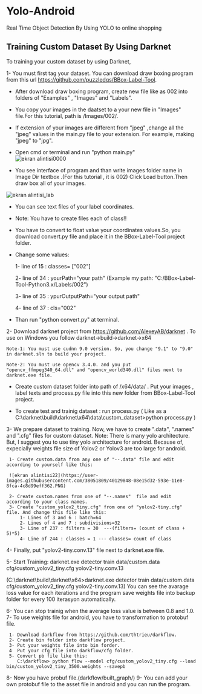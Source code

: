 # Yolo-Android
Real Time Object Detection By Using YOLO to online shopping

## Training Custom Dataset By Using Darknet

To training your custom dataset by using Darknet,

1- You must first tag your dataset. You can download draw boxing program from this url https://github.com/puzzledqs/BBox-Label-Tool.

  - After download draw boxing program, create new file like as 002 into folders of "Examples" , "Images" and "Labels". 
  - You copy your images in the daatset to a your new file in "Images" file.For this tutorial, path is /Images/002/.
  - If extension of your images are different from "jpeg" ,change all the "jpeg" values in the main.py file to your extension. For example,
  making "jpeg" to "jpg".
  
  - Open cmd or terminal and run "python main.py"  
  ![ekran alintisi0000](https://user-images.githubusercontent.com/38051809/40126494-1d917fda-5936-11e8-9ff7-68311bbc85f2.PNG)

  - You see interface of program and than write images folder name in Image Dir textbox .(For this tutorial , it is 002) Click Load button.Then draw box  all of your images.
  
  ![ekran alintisi_lab](https://user-images.githubusercontent.com/38051809/40127198-8660337a-5937-11e8-9c54-a585a0e8af53.PNG)
  
  - You can see text files of your label coordinates.
  
  - Note: You have to create files each of class!!
  - You have to convert to float value your coordinates values.So, you download convert.py file and place it in the BBox-Label-Tool project folder.
  
  - Change some values:
  
     1- line of 15 : classes= ["002"]
     
     2- line of 34 : yourPath="your path" (Example my path: "C:/BBox-Label-Tool-Python3.x/Labels/002")
     
     3- line of 35 : ypurOutputPath="your output path"
     
     4- line of 37 : cls="002"
     
  - Than run "python convert.py"  at terminal.
  
  
 2- Download darknet project from https://github.com/AlexeyAB/darknet .
    To use on Windows you follow darknet->build->darknet->x64
    
    Note-1: You must use cudnn 9.0 version. So, you change "9.1" to "9.0" in darknet.sln to build your project. 
    
    Note-2: You must use opencv 3.4.0. and you put "opencv_ffmpeg340_64.dll" and "opencv_world340.dll" files next to darknet.exe file.
    
  - Create  custom dataset folder into path of /x64/data/ . Put your images , label texts and process.py file into this new folder from   BBox-Label-Tool project.
  
  - To create test and trainig dataset : run process.py ( Like as a C:\darknet\build\darknet\x64\data\custom_dataset>python process.py )
  
 3- We prepare dataset to training. Now, we have to create ".data", ".names" and ".cfg" files for custom dataset. 
    Note: There is many yolo architecture. But, I suggest you to use tiny yolo architecture for android. Because of, expecially  weights file size of  Yolov2 or Yolov3 are too large for android.
     
     1- Create custom.data from any one of "--.data" file and edit according to yourself like this:
     
     ![ekran alintisi22](https://user-images.githubusercontent.com/38051809/40129848-08e15d32-593e-11e8-8fca-4c8d99eff362.PNG)
     
     2- Create custom.names from one of "--.names"  file and edit according to your class names.
     3- Create "custom_yolov2_tiny.cfg" from one of "yolov2-tiny.cfg" file. And change this file like this:
         1- Lines of 3 and 6 : batch=64
         2- Lines of 4 and 7 : subdivisions=32
         3- Line of 237 : filters = 30  ---(filters= (count of class + 5)*5)
         4- Line of 244 : classes = 1 --- classes= count of class
         
 4- Finally, put "yolov2-tiny.conv.13" file  next to  darknet.exe file. 
 
 5- Start Training: darknet.exe detector train data/custom.data cfg/custom_yolov2_tiny.cfg yolov2-tiny.conv.13
 
(C:\darknet\build\darknet\x64>darknet.exe detector train data/custom.data cfg/custom_yolov2_tiny.cfg yolov2-tiny.conv.13)
  You can see the avarage loss value for each iterations and the program save weights file into backup folder for every 100 iterasyon automatically.
  
 6- You can stop trainig when the average loss value is between 0.8 and 1.0.
 7- To use weights file for android, you have to transformation to protobuf file. 
     
     1- Download darkflow from https://github.com/thtrieu/darkflow.
     2- Create bin folder into darkflow project.
     3- Put your weights file into bin forder.
     4  Put your cfg file into darkflow/cfg folder. 
     5- Convert pb file like this:
        C:\darkflow> python flow --model cfg/custom_yolov2_tiny.cfg --load bin/custom_yolov2_tiny_3500.weights --savepb
 
 8- Now you have probuf file.(darkflow/built_graph/)
 9- You can add your own protobuf file to the asset file in android and you can run the program.
     
     
 
    
  
     

      
     
       
         
        
  



  
